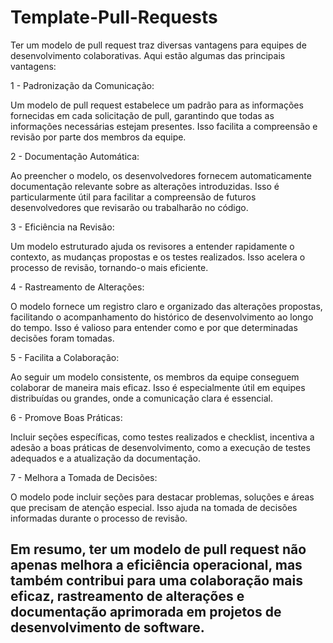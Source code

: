 # Template-Pull-Requests

Ter um modelo de pull request traz diversas vantagens para equipes de desenvolvimento colaborativas. Aqui estão algumas das principais vantagens:

1 - Padronização da Comunicação:

Um modelo de pull request estabelece um padrão para as informações fornecidas em cada solicitação de pull, garantindo que todas as informações necessárias estejam presentes. Isso facilita a compreensão e revisão por parte dos membros da equipe.

2 - Documentação Automática:

Ao preencher o modelo, os desenvolvedores fornecem automaticamente documentação relevante sobre as alterações introduzidas. Isso é particularmente útil para facilitar a compreensão de futuros desenvolvedores que revisarão ou trabalharão no código.

3 - Eficiência na Revisão:

Um modelo estruturado ajuda os revisores a entender rapidamente o contexto, as mudanças propostas e os testes realizados. Isso acelera o processo de revisão, tornando-o mais eficiente.

4 - Rastreamento de Alterações:

O modelo fornece um registro claro e organizado das alterações propostas, facilitando o acompanhamento do histórico de desenvolvimento ao longo do tempo. Isso é valioso para entender como e por que determinadas decisões foram tomadas.

5 - Facilita a Colaboração:

Ao seguir um modelo consistente, os membros da equipe conseguem colaborar de maneira mais eficaz. Isso é especialmente útil em equipes distribuídas ou grandes, onde a comunicação clara é essencial.

6 - Promove Boas Práticas:

Incluir seções específicas, como testes realizados e checklist, incentiva a adesão a boas práticas de desenvolvimento, como a execução de testes adequados e a atualização da documentação.

7 - Melhora a Tomada de Decisões:

O modelo pode incluir seções para destacar problemas, soluções e áreas que precisam de atenção especial. Isso ajuda na tomada de decisões informadas durante o processo de revisão.

## Em resumo, ter um modelo de pull request não apenas melhora a eficiência operacional, mas também contribui para uma colaboração mais eficaz, rastreamento de alterações e documentação aprimorada em projetos de desenvolvimento de software.
